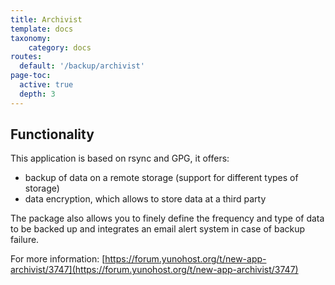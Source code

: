 ```yaml
---
title: Archivist
template: docs
taxonomy:
    category: docs
routes:
  default: '/backup/archivist'
page-toc:
  active: true
  depth: 3
---
```


## Functionality

This application is based on rsync and GPG, it offers:

- backup of data on a remote storage (support for different types of storage)
- data encryption, which allows to store data at a third party

The package also allows you to finely define the frequency and type of data to be backed up and integrates an email alert system in case of backup failure.

For more information: [https://forum.yunohost.org/t/new-app-archivist/3747](https://forum.yunohost.org/t/new-app-archivist/3747)
